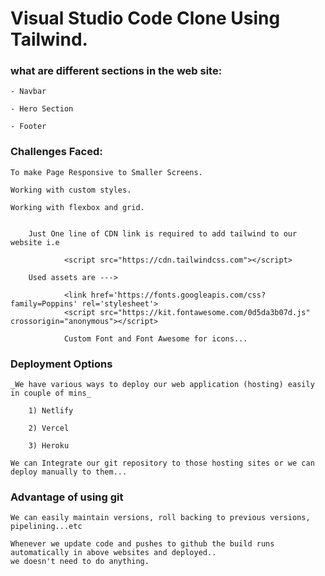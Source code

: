 # Visual Studio Code Clone Using Tailwind.

### what are different sections in the web site:

    - Navbar

    - Hero Section

    - Footer

### Challenges Faced:

    To make Page Responsive to Smaller Screens.

    Working with custom styles.

    Working with flexbox and grid.

```tailwind

    Just One line of CDN link is required to add tailwind to our website i.e

            <script src="https://cdn.tailwindcss.com"></script>

    Used assets are --->

            <link href='https://fonts.googleapis.com/css?family=Poppins' rel='stylesheet'>
            <script src="https://kit.fontawesome.com/0d5da3b07d.js" crossorigin="anonymous"></script>

            Custom Font and Font Awesome for icons...

```

### Deployment Options

    _We have various ways to deploy our web application (hosting) easily in couple of mins_

        1) Netlify

        2) Vercel

        3) Heroku

    We can Integrate our git repository to those hosting sites or we can deploy manually to them...

### Advantage of using git

    We can easily maintain versions, roll backing to previous versions, pipelining...etc

    Whenever we update code and pushes to github the build runs automatically in above websites and deployed..
    we doesn't need to do anything.
